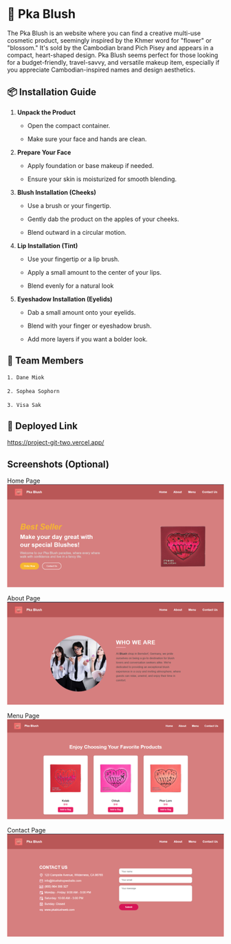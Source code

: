 # 🌸 Pka Blush 

The Pka Blush is an website where you can find a creative multi-use cosmetic product, seemingly inspired by the Khmer word for "flower" or "blossom." It's sold by the Cambodian brand Pich Pisey and appears in a compact, heart-shaped design.
Pka Blush seems perfect for those looking for a budget-friendly, travel-savvy, and versatile makeup item, especially if you appreciate Cambodian-inspired names and design aesthetics.

## 📦 Installation Guide

1. **Unpack the Product**

    + Open the compact container.

    + Make sure your face and hands are clean.

2. **Prepare Your Face**

    + Apply foundation or base makeup if needed.

    + Ensure your skin is moisturized for smooth blending.

3. **Blush Installation (Cheeks)**

    + Use a brush or your fingertip.

    + Gently dab the product on the apples of your cheeks.

    + Blend outward in a circular motion.

4. **Lip Installation (Tint)**

    + Use your fingertip or a lip brush.

    + Apply a small amount to the center of your lips.

    + Blend evenly for a natural look

5. **Eyeshadow Installation (Eyelids)**

    + Dab a small amount onto your eyelids.

    + Blend with your finger or eyeshadow brush.

    + Add more layers if you want a bolder look.

##  👥 Team Members

    1. Dane Miok

    2. Sophea Sophorn

    3. Visa Sak

## 📎 Deployed Link

https://project-git-two.vercel.app/



##  Screenshots (Optional)

Home Page
![alt text](./image/home.png)

About Page
![alt text](./image/about.png)

Menu Page
![alt text](./image/menu.png)

Contact Page
![alt text](./image/contact.png)